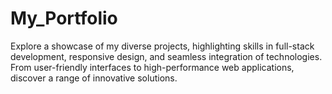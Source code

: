 # My_Portfolio
Explore a showcase of my diverse projects, highlighting skills in full-stack development, responsive design, and seamless integration of technologies. From user-friendly interfaces to high-performance web applications, discover a range of innovative solutions.
